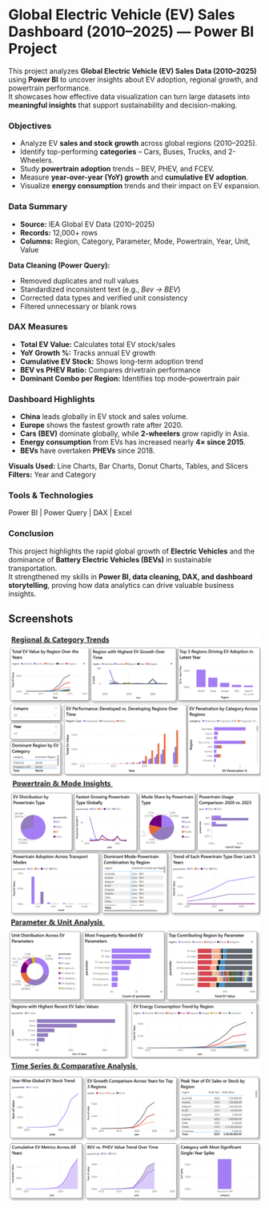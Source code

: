 #  Global Electric Vehicle (EV) Sales Dashboard (2010–2025) — Power BI Project

This project analyzes **Global Electric Vehicle (EV) Sales Data (2010–2025)** using **Power BI** to uncover insights about EV adoption, regional growth, and powertrain performance.  
It showcases how effective data visualization can turn large datasets into **meaningful insights** that support sustainability and decision-making.


###  Objectives
- Analyze EV **sales and stock growth** across global regions (2010–2025).  
- Identify top-performing **categories** – Cars, Buses, Trucks, and 2-Wheelers.  
- Study **powertrain adoption** trends – BEV, PHEV, and FCEV.  
- Measure **year-over-year (YoY) growth** and **cumulative EV adoption**.  
- Visualize **energy consumption** trends and their impact on EV expansion.  


###  Data Summary
- **Source:** IEA Global EV Data (2010–2025)  
- **Records:** 12,000+ rows  
- **Columns:** Region, Category, Parameter, Mode, Powertrain, Year, Unit, Value  

**Data Cleaning (Power Query):**
- Removed duplicates and null values  
- Standardized inconsistent text (e.g., *Bev → BEV*)  
- Corrected data types and verified unit consistency  
- Filtered unnecessary or blank rows  


###  DAX Measures
- **Total EV Value:** Calculates total EV stock/sales  
- **YoY Growth %:** Tracks annual EV growth  
- **Cumulative EV Stock:** Shows long-term adoption trend  
- **BEV vs PHEV Ratio:** Compares drivetrain performance  
- **Dominant Combo per Region:** Identifies top mode–powertrain pair  


###  Dashboard Highlights
- **China** leads globally in EV stock and sales volume.  
- **Europe** shows the fastest growth rate after 2020.  
- **Cars (BEV)** dominate globally, while **2-wheelers** grow rapidly in Asia.  
- **Energy consumption** from EVs has increased nearly **4× since 2015**.  
- **BEVs** have overtaken **PHEVs** since 2018.  

**Visuals Used:** Line Charts, Bar Charts, Donut Charts, Tables, and Slicers  
**Filters:** Year and Category  


###  Tools & Technologies
Power BI | Power Query | DAX | Excel  


###  Conclusion
This project highlights the rapid global growth of **Electric Vehicles** and the dominance of **Battery Electric Vehicles (BEVs)** in sustainable transportation.  
It strengthened my skills in **Power BI, data cleaning, DAX, and dashboard storytelling**, proving how data analytics can drive valuable business insights.



## Screenshots

![Dashboard Preview](https://github.com/nithinpallapu/Global-EV-Sales/blob/main/Regional%20%26%20Ctegory%20Trends.png)
![Dashboard Preview](https://github.com/nithinpallapu/Global-EV-Sales/blob/main/Powertrain%20%26%20Mode%20Insights.png)
![Dashboard Preview](https://github.com/nithinpallapu/Global-EV-Sales/blob/main/Parameter%20%26%20Unit%20Analysis.png)
![Dashboard Preview](https://github.com/nithinpallapu/Global-EV-Sales/blob/main/Time%20Series%20%26%20Comparative%20Analysis.png)
